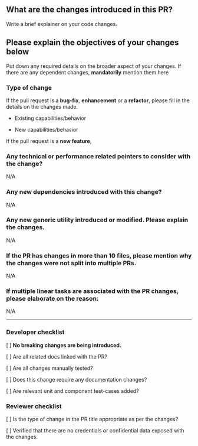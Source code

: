 ## What are the changes introduced in this PR?

Write a brief explainer on your code changes.

## Please explain the objectives of your changes below

Put down any required details on the broader aspect of your changes. If there are any dependent changes, **mandatorily** mention them here

### Type of change

If the pull request is a **bug-fix**, **enhancement** or a **refactor**, please fill in the details on the changes made.

- Existing capabilities/behavior

- New capabilities/behavior

If the pull request is a **new feature**,

### Any technical or performance related pointers to consider with the change?

N/A

### Any new dependencies introduced with this change?

N/A

### Any new generic utility introduced or modified. Please explain the changes.

N/A

### If the PR has changes in more than 10 files, please mention why the changes were not split into multiple PRs.

N/A

### If multiple linear tasks are associated with the PR changes, please elaborate on the reason:

N/A

<hr>

### Developer checklist

[ ] **No breaking changes are being introduced.**

[ ] Are all related docs linked with the PR?

[ ] Are all changes manually tested?

[ ] Does this change require any documentation changes?

[ ] Are relevant unit and component test-cases added?

### Reviewer checklist

[ ] Is the type of change in the PR title appropriate as per the changes?

[ ] Verified that there are no credentials or confidential data exposed with the changes.
